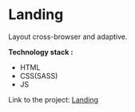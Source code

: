 # Landing

Layout cross-browser and adaptive.

**Technology stack :**

* HTML
* CSS(SASS)
* JS

Link to the project: [Landing](https://smillepack.github.io/goodluck/)

<!-- http://goodluck.by/ -->
